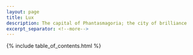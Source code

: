 ```yaml
---
layout: page
title: Lux
description: The capital of Phantasmagoria; the city of brilliance
excerpt_separator: <!--more-->
---
```


<!-- capital of Phantasmagoria -->

{% include table_of_contents.html %}

